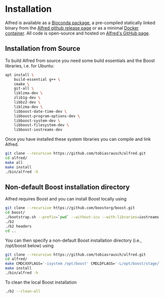 # Installation

Alfred is available as a [Bioconda package](https://anaconda.org/bioconda/alfred), a pre-compiled statically linked binary from the [Alfred github release page](https://github.com/tobiasrausch/alfred/releases/) or as a minimal [Docker container](https://hub.docker.com/r/trausch/alfred/). All code is open-source and hosted on [Alfred's GitHub page](https://github.com/tobiasrausch/alfred).

## Installation from Source

To build Alfred from source you need some build essentials and the Boost libraries, i.e. for Ubuntu:

```bash
apt install \
    build-essential g++ \
    cmake \
    git-all \
    liblzma-dev \
    zlib1g-dev \
    libbz2-dev \
    liblzma-dev \
    libboost-date-time-dev \
    libboost-program-options-dev \
    libboost-system-dev \
    libboost-filesystem-dev \
    libboost-iostreams-dev
```

Once you have installed these system libraries you can compile and link Alfred.

```bash
git clone --recursive https://github.com/tobiasrausch/alfred.git
cd alfred/
make all
make install
./bin/alfred -h
```

## Non-default Boost installation directory

Alfred requires Boost and you can install Boost locally using

```bash
git clone --recursive https://github.com/boostorg/boost.git
cd boost/
./bootstrap.sh --prefix=`pwd` --without-icu --with-libraries=iostreams,filesystem,system,program_options,date_time
./b2
./b2 headers
cd ..
```

You can then specify a non-default Boost installation directory (i.e., /opt/boost below) using

```bash
git clone --recursive https://github.com/tobiasrausch/alfred.git
cd alfred/
make CMDCXXFLAGS='-isystem /opt/boost' CMDLDFLAGS='-L/opt/boost/stage/lib -Wl,-rpath,/opt/boost/stage/lib' all
make install
./bin/alfred -h
```

To clean the local Boost installation

```bash
./b2 --clean-all
```
